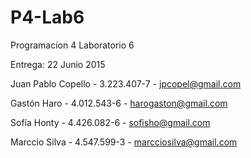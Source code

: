 # P4-Lab6
Programacíon 4 Laboratorio 6

Entrega: 22 Junio 2015

Juan Pablo Copello - 3.223.407-7 - jpcopel@gmail.com

Gastón Haro - 4.012.543-6 - harogaston@gmail.com

Sofía Honty - 4.426.082-6 - sofisho@gmail.com

Marccio Silva - 4.547.599-3 - marcciosilva@gmail.com
